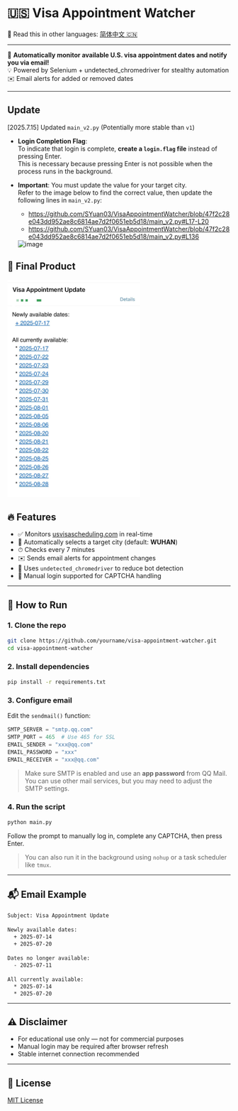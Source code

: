 # 🇺🇸 Visa Appointment Watcher

📖 Read this in other languages: [简体中文 🇨🇳](./README.zh-CN.md)

---

📅 **Automatically monitor available U.S. visa appointment dates and notify you via email!**  
💡 Powered by Selenium + undetected_chromedriver for stealthy automation  
✉️ Email alerts for added or removed dates

---

## Update  
[2025.7.15] Updated `main_v2.py` (Potentially more stable than `v1`)

- **Login Completion Flag**:  
  To indicate that login is complete, **create a `login.flag` file** instead of pressing Enter.  
  This is necessary because pressing Enter is not possible when the process runs in the background.

- **Important**: You must update the value for your target city.  
  Refer to the image below to find the correct value, then update the following lines in `main_v2.py`:
  - https://github.com/SYuan03/VisaAppointmentWatcher/blob/47f2c28e043dd952ae8c6814ae7d2f0651eb5d18/main_v2.py#L17-L20
  - https://github.com/SYuan03/VisaAppointmentWatcher/blob/47f2c28e043dd952ae8c6814ae7d2f0651eb5d18/main_v2.py#L136

  <img width="1995" height="1299" alt="image" src="https://github.com/user-attachments/assets/3c7c7c23-79ad-47b6-bc7c-95b9bc60d3e1" />



## 🚀 Final Product
<img src="assert/final.jpg" alt="Final Product" width="300"/>

## 🔥 Features

- ✅ Monitors [usvisascheduling.com](https://www.usvisascheduling.com) in real-time
- 📌 Automatically selects a target city (default: **WUHAN**)
- ⏱ Checks every 7 minutes
- ✉️ Sends email alerts for appointment changes
- 🧩 Uses `undetected_chromedriver` to reduce bot detection
- 🧪 Manual login supported for CAPTCHA handling

---

## 🚀 How to Run

### 1. Clone the repo

```bash
git clone https://github.com/yourname/visa-appointment-watcher.git
cd visa-appointment-watcher
```

### 2. Install dependencies

```bash
pip install -r requirements.txt
```

### 3. Configure email

Edit the `sendmail()` function:

```python
SMTP_SERVER = "smtp.qq.com"
SMTP_PORT = 465  # Use 465 for SSL
EMAIL_SENDER = "xxx@qq.com"
EMAIL_PASSWORD = "xxx"
EMAIL_RECEIVER = "xxx@qq.com"
```

> Make sure SMTP is enabled and use an **app password** from QQ Mail.
> You can use other mail services, but you may need to adjust the SMTP settings.

### 4. Run the script

```bash
python main.py
```

Follow the prompt to manually log in, complete any CAPTCHA, then press Enter.

> You can also run it in the background using `nohup` or a task scheduler like `tmux`.

---

## 📬 Email Example

```
Subject: Visa Appointment Update

Newly available dates:
  + 2025-07-14
  + 2025-07-20

Dates no longer available:
  - 2025-07-11

All currently available:
  * 2025-07-14
  * 2025-07-20
```

---

## ⚠️ Disclaimer

- For educational use only — not for commercial purposes
- Manual login may be required after browser refresh
- Stable internet connection recommended

---

## 📄 License

[MIT License](./LICENSE)

